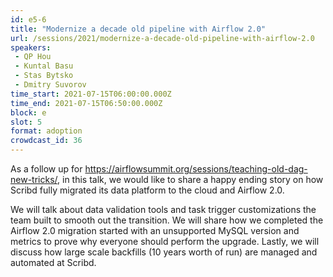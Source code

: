 ```yaml
---
id: e5-6
title: "Modernize a decade old pipeline with Airflow 2.0"
url: /sessions/2021/modernize-a-decade-old-pipeline-with-airflow-2.0
speakers:
 - QP Hou
 - Kuntal Basu
 - Stas Bytsko
 - Dmitry Suvorov
time_start: 2021-07-15T06:00:00.000Z
time_end: 2021-07-15T06:50:00.000Z
block: e
slot: 5
format: adoption
crowdcast_id: 36
---
```


As a follow up for https://airflowsummit.org/sessions/teaching-old-dag-new-tricks/, in this talk, we would like to share a happy ending story on how Scribd fully migrated its data platform to the cloud and Airflow 2.0.

 We will talk about data validation tools and task trigger customizations the team built to smooth out the transition. We will share how we completed the Airflow 2.0 migration started with an unsupported MySQL version and metrics to prove why everyone should perform the upgrade. Lastly, we will discuss how large scale backfills (10 years worth of run) are managed and automated at Scribd.
